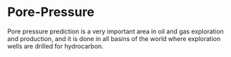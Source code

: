 # Pore-Pressure
Pore pressure prediction is a very important area in oil and gas exploration and production, and it is done in all basins of the world where exploration wells are drilled for hydrocarbon.

